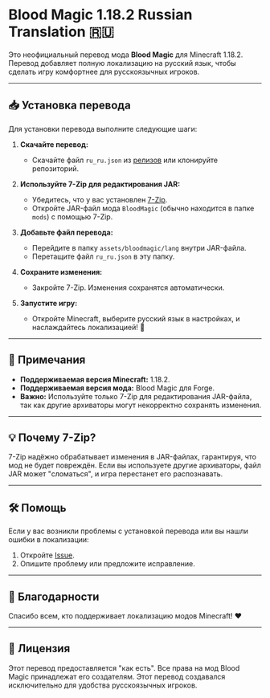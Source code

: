 # Blood Magic 1.18.2 Russian Translation 🇷🇺

Это неофициальный перевод мода **Blood Magic** для Minecraft 1.18.2.  
Перевод добавляет полную локализацию на русский язык, чтобы сделать игру комфортнее для русскоязычных игроков.  

---

## 📥 Установка перевода

Для установки перевода выполните следующие шаги:

1. **Скачайте перевод:**
   - Скачайте файл `ru_ru.json` из [релизов](https://github.com/ВАШ_РЕПОЗИТОРИЙ/releases) или клонируйте репозиторий.

2. **Используйте 7-Zip для редактирования JAR:**
   - Убедитесь, что у вас установлен [7-Zip](https://www.7-zip.org/).
   - Откройте JAR-файл мода `BloodMagic` (обычно находится в папке `mods`) с помощью 7-Zip.

3. **Добавьте файл перевода:**
   - Перейдите в папку `assets/bloodmagic/lang` внутри JAR-файла.
   - Перетащите файл `ru_ru.json` в эту папку.

4. **Сохраните изменения:**
   - Закройте 7-Zip. Изменения сохранятся автоматически.

5. **Запустите игру:**
   - Откройте Minecraft, выберите русский язык в настройках, и наслаждайтесь локализацией! 🎉

---

## 📜 Примечания

- **Поддерживаемая версия Minecraft:** 1.18.2.
- **Поддерживаемая версия мода:** Blood Magic для Forge.
- **Важно:** Используйте только 7-Zip для редактирования JAR-файла, так как другие архиваторы могут некорректно сохранять изменения.

---

## 💡 Почему 7-Zip?
7-Zip надёжно обрабатывает изменения в JAR-файлах, гарантируя, что мод не будет повреждён. Если вы используете другие архиваторы, файл JAR может "сломаться", и игра перестанет его распознавать.

---

## 🛠 Помощь
Если у вас возникли проблемы с установкой перевода или вы нашли ошибки в локализации:
1. Откройте [Issue](https://github.com/ВАШ_РЕПОЗИТОРИЙ/issues).
2. Опишите проблему или предложите исправление.

---

## 🌟 Благодарности
Спасибо всем, кто поддерживает локализацию модов Minecraft! ❤️

---

## 📜 Лицензия
Этот перевод предоставляется "как есть". Все права на мод Blood Magic принадлежат его создателям. Этот перевод создавался исключительно для удобства русскоязычных игроков.
